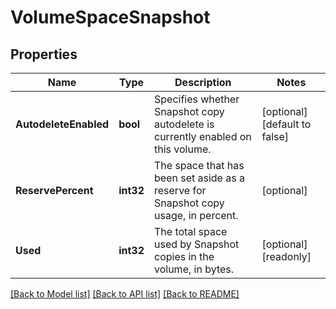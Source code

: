 # VolumeSpaceSnapshot

## Properties

Name | Type | Description | Notes
------------ | ------------- | ------------- | -------------
**AutodeleteEnabled** | **bool** | Specifies whether Snapshot copy autodelete is currently enabled on this volume. | [optional] [default to false]
**ReservePercent** | **int32** | The space that has been set aside as a reserve for Snapshot copy usage, in percent. | [optional] 
**Used** | **int32** | The total space used by Snapshot copies in the volume, in bytes. | [optional] [readonly] 

[[Back to Model list]](../README.md#documentation-for-models) [[Back to API list]](../README.md#documentation-for-api-endpoints) [[Back to README]](../README.md)


